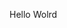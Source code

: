 Hello Wolrd

































































































































































































